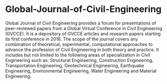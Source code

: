 # Global-Journal-of-Civil-Engineering
Global Journal of Civil Engineering provides a forum for presentations of peer-reviewed papers from a Global Virtual Conference in Civil Engineering  (GVCCE).    It is a depository of GVCCE articles and research papers starting its first conference in 2016.  The scope of the journal covers any combination of theoretical, experimental,  computational approaches to advance the profession of Civil Engineering in both theory and practice.  It includes but not limited to the following areas of specialization in Civil Engineering such as:  Structural Engineering,  Construction Engineering,  Transportation Engineering,  Geotechnical Engineering, Earthquake Engineering, Environmental Engineering,  Water Engineering and  Material Engineering.
